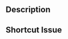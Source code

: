 ## Description
<!-- Write a short (one sentence) description of the changes introduced by this PR. -->

## Shortcut Issue
<!--
Fixes Shortcut Story
Format: [sc123] with 123 being story id

Note: Multiple stories can be added, each on a new line.
-->

